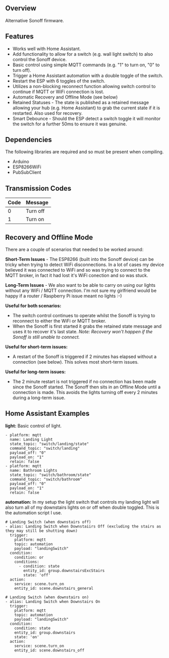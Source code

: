 ## Overview
Alternative Sonoff firmware.

## Features
* Works well with Home Assistant.
* Add functionality to allow for a switch (e.g. wall light switch) to also control the Sonoff device.
* Basic control using simple MQTT commands (e.g. "1" to turn on, "0" to turn off).
* Trigger a Home Assistant automation with a double toggle of the switch.
* Restart the ESP with 6 toggles of the switch.
* Utilizes a non-blocking reconnect function allowing switch control to continue if MQTT or WiFi connection is lost.
* Automatic Recovery and Offline Mode (see below)
* Retained Statuses - The state is published as a retained message allowing your hub (e.g. Home Assistant) to grab the current state if it is restarted. Also used for recovery.
* Smart Debounce - Should the ESP detect a switch toggle it will monitor the switch for a further 50ms to ensure it was genuine.

## Dependencies
The following libraries are required and so must be present when compiling.

* Arduino
* ESP8266WiFi
* PubSubClient

## Transmission Codes
| Code | Message |
|---|---|
| 0 | Turn off |
| 1 | Turn on |

## Recovery and Offline Mode
There are a couple of scenarios that needed to be worked around:

**Short-Term Issues** - The ESP8266 (built into the Sonoff device) can be tricky when trying to detect WiFi disconnections. In a lot of cases my device believed it was connected to WiFi and so was trying to connect to the MQTT broker, in fact it had lost it's WiFi conection and so was stuck. 

**Long-Term Issues** - We also want to be able to carry on using our lights without any WiFi / MQTT connection. I'm not sure my girlfriend would be happy if a router / Raspberry Pi issue meant no lights :-)


**Useful for both scenarios:**
* The switch control continues to operate whilst the Sonoff is trying to reconnect to either the WiFi or MQTT broker.
* When the Sonoff is first started it grabs the retained state message and uses it to recover it's last state. *Note: Recovery won't happen if the Sonoff is still unable to connect.*

**Useful for short-term issues:**
* A restart of the Sonoff is triggered if 2 minutes has elapsed without a connection (see below). This solves most short-term issues.

**Useful for long-term issues:**
* The 2 minute restart is not triggered if no connection has been made since the Sonoff started. The Sonoff then sits in an Offline Mode until a connection is made. This avoids the lights turning off every 2 minutes during a long-term issue.

## Home Assistant Examples
**light:**
Basic control of light.
```
- platform: mqtt
  name: Landing Light
  state_topic: "switch/landing/state"
  command_topic: "switch/landing"
  payload_off: "0"
  payload_on: "1"
  retain: false
- platform: mqtt
  name: Bathroom Lights
  state_topic: "switch/bathroom/state"
  command_topic: "switch/bathroom"
  payload_off: "0"
  payload_on: "1"
  retain: false
```

**automation:**
In my setup the light switch that controls my landing light will also turn all of my downstairs lights on or off when double toggled. This is the automation script I use.
```
# Landing Switch (when downstairs off)
- alias: Landing Switch when Downstaiirs Off (excluding the stairs as they may still be shutting down)
  trigger:
    platform: mqtt
    topic: automation
    payload: "landingSwitch"
  condition:
    condition: or
    conditions:
      - condition: state
        entity_id: group.downstairsExcStairs
        state: 'off'
  action:
    service: scene.turn_on
    entity_id: scene.downstairs_general
    
# Landing Switch (when downstairs on)
- alias: Landing Switch when Downstairs On
  trigger:
    platform: mqtt
    topic: automation
    payload: "landingSwitch"
  condition: 
    condition: state
    entity_id: group.downstairs
    state: 'on'
  action:
    service: scene.turn_on
    entity_id: scene.downstairs_off
```

